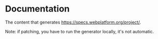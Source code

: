 # Documentation

The content that generates https://specs.webplatform.org/project/.

Note: if patching, you have to run the generator locally, it's not automatic.
